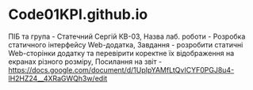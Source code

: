 # Code01KPI.github.io
ПІБ та група - Статечний Сергій КВ-03,
Назва лаб. роботи - Розробка статичного інтерфейсу Web-додатка,
Завдання - розробити статичні Web-сторінки додатку та перевірити коректне їх відображення на екранах різного розміру,
Посилання на звіт - https://docs.google.com/document/d/1UpIpYAMfLtQvICYF0PGJ8u4-lH2HZ24__4XRaGWQh3w/edit
